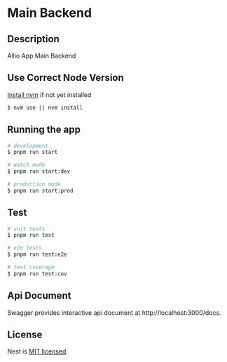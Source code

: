 # Main Backend

## Description

Allio App Main Backend

## Use Correct Node Version

[Install nvm](https://github.com/nvm-sh/nvm#installing-and-updating) if not yet installed

```bash
$ nvm use || nvm install
```

## Running the app

```bash
# development
$ pnpm run start

# watch mode
$ pnpm run start:dev

# production mode
$ pnpm run start:prod
```

## Test

```bash
# unit tests
$ pnpm run test

# e2e tests
$ pnpm run test:e2e

# test coverage
$ pnpm run test:cov
```

## Api Document

Swagger provides interactive api document at http://localhost:3000/docs.

## License

Nest is [MIT licensed](LICENSE).
